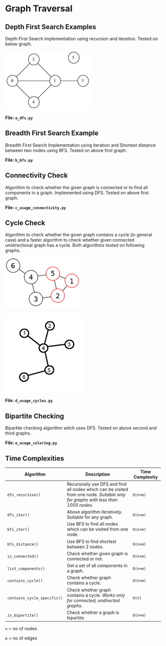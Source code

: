 # Graph Traversal

## Depth First Search Examples

Depth First Search implementation using recursion and iteration. Tested on below graph.

![Graph](../README/traversal-2.png)

**File: `a_dfs.py`**

## Breadth First Search Example

Breadth First Search Implementation using iteration and Shortest distance between two nodes using BFS. Tested on above first graph.

**File: `b_bfs.py`**

## Connectivity Check

Algorithm to check whether the given graph is connected or to find all components in a graph. Implemented using DFS. Tested on above first graph.

**File: `c_usage_connectivity.py`**

## Cycle Check

Algorithm to check whether the given graph contains a cycle (in general case) and a faster algorithm to check whether given connected unidirectional graph has a cycle. Both algorithms tested on following graphs.

![Cycles](../README/traversal-3.png)

![Graph Theory Tree](../README/traversal-4.png)

**File: `d_usage_cycles.py`**

## Bipartite Checking

Bipartite checking algorithm witch uses DFS. Tested on above second and third graphs.

**File: `e_usage_coloring.py`**

## Time Complexities

| Algorithm                   | Description                                                  | Time Complexity |
| --------------------------- | ------------------------------------------------------------ | --------------- |
| `dfs_recursion()`           | Recursively use DFS and find all nodes which can be visited from one node. *Suitable only for graphs with less than 1000 nodes.* | `O(n+m)`        |
| `dfs_iter()`                | Above algorithm iteratively. Suitable for any graph.         | `O(n+m)`        |
| `bfs_iter()`                | Use BFS to find all nodes which can be visited from one node. | `O(n+m)`        |
| `bfs_distance()`            | Use BFS to find shortest between 2 nodes.                    | `O(n+m)`        |
| `is_connected()`            | Check whether given graph is connected or not.               | `O(n+m)`        |
| `list_components()`         | Get a set of all components in a graph.                      | `O(n+m)`        |
| `contains_cycle()`          | Check whether graph contains a cycle.                        | `O(n+m)`        |
| `contains_cycle_specific()` | Check whether graph contains a cycle. *Works only for connected, undirected graphs.* | `O(n)`          |
| `is_bipartite()`            | Check whether a graph is bipartite.                          | `O(n+m)`        |

`n` = no of nodes

`m` = no of edges